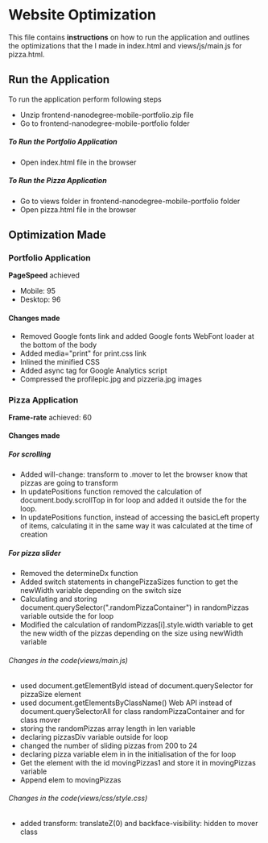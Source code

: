 # Website Optimization

This file contains **instructions** on how to run the application and outlines the optimizations that the I made in index.html and views/js/main.js for pizza.html.

## Run the Application
To run the application perform following steps
- Unzip frontend-nanodegree-mobile-portfolio.zip file
- Go to frontend-nanodegree-mobile-portfolio folder
##### To Run the Portfolio Application
  - Open index.html file in the browser
##### To Run the Pizza Application
  - Go to views folder in frontend-nanodegree-mobile-portfolio folder
  - Open pizza.html file in the browser

## Optimization Made

### Portfolio Application

**PageSpeed** achieved
-  Mobile: 95
- Desktop: 96
#### Changes made

- Removed Google fonts link and added Google fonts WebFont loader at the bottom of the body
- Added media="print" for print.css link
- Inlined the minified CSS
- Added async tag for Google Analytics script
- Compressed the profilepic.jpg and pizzeria.jpg images

### Pizza Application

**Frame-rate** achieved: 60

#### Changes made

##### For scrolling
- Added will-change: transform to .mover to let the browser know that pizzas are going to transform
- In updatePositions function removed the calculation of document.body.scrollTop in for loop and added it outside the for the loop.
- In updatePositions function, instead of accessing the basicLeft property of items, calculating it in the same way it was calculated at the time of creation

##### For pizza slider
- Removed the determineDx function
- Added switch statements in changePizzaSizes function to get the newWidth variable depending on the switch size
- Calculating and storing document.querySelector(".randomPizzaContainer") in randomPizzas variable outside the for loop
- Modified the calculation of randomPizzas[i].style.width variable to get the new width of the pizzas depending on the size using newWidth variable

###### Changes in the code(views/main.js)
- used document.getElementById istead of document.querySelector for pizzaSize element
- used document.getElementsByClassName() Web API instead of document.querySelectorAll for class randomPizzaContainer and for class mover
- storing the randomPizzas array length in len variable
- declaring pizzasDiv variable outside for loop
- changed the number of sliding pizzas from 200 to 24
- declaring pizza variable elem in  in the initialisation of the for loop
- Get the element with the id movingPizzas1 and store it in movingPizzas variable
- Append elem to movingPizzas

###### Changes in the code(views/css/style.css)
- added transform: translateZ(0) and backface-visibility: hidden to mover class































